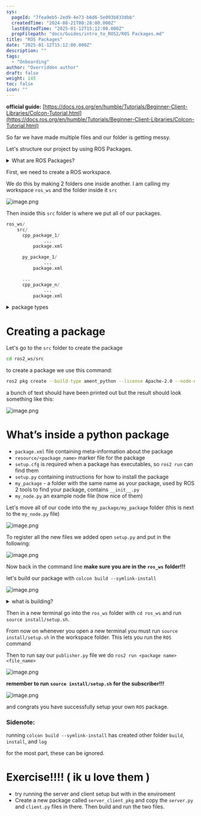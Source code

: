 ```yaml
---
sys:
  pageId: "7fea9eb5-2ed9-4e73-b6d6-5e093b833dbb"
  createdTime: "2024-08-21T00:28:00.000Z"
  lastEditedTime: "2025-01-12T15:12:00.000Z"
  propFilepath: "docs/Guides/intro_to_ROS2/ROS Packages.md"
title: "ROS Packages"
date: "2025-01-12T15:12:00.000Z"
description: ""
tags:
  - "Onboarding"
author: "Overridden author"
draft: false
weight: 145
toc: false
icon: ""
---
```


**official guide:** [https://docs.ros.org/en/humble/Tutorials/Beginner-Client-Libraries/Colcon-Tutorial.html](https://docs.ros.org/en/humble/Tutorials/Beginner-Client-Libraries/Colcon-Tutorial.html)

So far we have made multiple files and our folder is getting messy.

Let's structure our project by using ROS Packages.

<details>

<summary>What are ROS Packages?</summary>

ROS Packages are, as the name implies, packages of code that are highly sharable between ROS developers.

They consist of a folder, `package.xml` file, and source code

```python
      cpp_package_1/
		      ... imagine much code files here ..
          package.xml
```

</details>

First, we need to create a ROS workspace.

We do this by making 2 folders one inside another. I am calling my workspace `ros_ws` and the folder inside it `src`

![image.png](https://prod-files-secure.s3.us-west-2.amazonaws.com/d518164a-d88e-44d1-a4ee-3adb3bd8bce0/70706947-fd18-4537-a67b-e12946812d31/image.png?X-Amz-Algorithm=AWS4-HMAC-SHA256&X-Amz-Content-Sha256=UNSIGNED-PAYLOAD&X-Amz-Credential=ASIAZI2LB466YG5UTX6A%2F20250604%2Fus-west-2%2Fs3%2Faws4_request&X-Amz-Date=20250604T132647Z&X-Amz-Expires=3600&X-Amz-Security-Token=IQoJb3JpZ2luX2VjEFUaCXVzLXdlc3QtMiJGMEQCIFuOTGqTp7vrd91wOMSkH%2BsfnfB%2B0a9JVWHbgZw4cshjAiBOjxtlEa%2FCSYBDoVGLy9zVA9FO4kuDzNL5hPzN5UTrxir%2FAwguEAAaDDYzNzQyMzE4MzgwNSIMJisLA2iZ9zwTXYR8KtwDLKRRyMiCEKQWisqQCWhQG9QlsoDwfP%2BHIoFYTz8XNwnzFu8uXDAn0D9PMAKKk6jDoqsXGlR%2FXvftCbUb%2B5c%2BZCIl%2F2MzRZjqGd%2F%2Bby7DYYfB3NrKCsCGNMRaEY0pWgBDKU47SB0mCG7qZYavPUnhlsksHWW66iAs5hTXvag83clUC23yiyzEd55dVc5rmgLmvVujz4ceVUhGXWKhb0SxNSTh1ZZSyA6MAi2%2FEqlePtnKUjuZYl6uRk7smDmd1Rv6r1Xl8oMKn1RvlaQQqJ4LwWKUIrE%2FzPc51kNQ60xC66HuHV70QPYP5lkMHKUVE%2Fz%2BRjghyzgH05og6JfxZjA1EinIB4kUEShXhO66dHMOMFG2Tfbhr%2For5iM2VugZhJLhEza%2BbWqei4rPFgr2wwl2QgWwTb6hWQ8nMg%2Bqeagoijx4V675W1juhzNoKKC%2Bf5LluOPRBt6WZXd0QWasee1M0%2FZKKWeq%2BPX0KFrZfMGunakaK0QX%2FqfKlIt7kD2b2jfI2ZC7aayXm6knlLzSB6td2sohzfAaDx8AG9GZ9oWJb4WcMcqB8gRnZhaz4d6dmSIBgWxCixjUWAYPSRXF9D9yZY9jWk09YRDgn0cxvBVpSNjxwh%2BkeVo%2BMZ%2BIXPkwr4CBwgY6pgEVCN2yoimx4G01H00ny1dwFj%2B8Ot3JmYtrPb0DFXAF4hZfh3JiZbokhi0RZjZYjXgNNo0k721Ikag2x8Pp9Ibs9RgEKTgMRrMg3IBkybzqc6ypo9M4YvidNLf0gZncXgh%2BmObs3QVVthBaKM1wFuJXDMf3m8Wyy7hwmSv9HEomc3Jht3YlfIwt%2FHdU3qGWjCyErZ%2FPXRvfDwqFhanXy%2FKSyfSND3MT&X-Amz-Signature=8a6a1ec1c4d323cd3300cba970f4da6a40bab667dbbc28bcae1fec1464e480e0&X-Amz-SignedHeaders=host&x-id=GetObject)

Then inside this `src` folder is where we put all of our packages.

```python
ros_ws/
    src/
      cpp_package_1/
		      ...
          package.xml

      py_package_1/
		      ...
          package.xml

      ...
      cpp_package_n/
		      ...
          package.xml

```

<details>

<summary>package types</summary>

packages can be either `C++` or python.

the intern file structure is different for each but for this guide we will stick to creating python packages

</details>

# Creating a package

Let's go to the `src` folder to create the package

```bash
cd ros2_ws/src
```

to create a package we use this command:

```bash
ros2 pkg create --build-type ament_python --license Apache-2.0 --node-name my_node my_package
```

a bunch of text should have been printed out but the result should look something like this:

![image.png](https://prod-files-secure.s3.us-west-2.amazonaws.com/d518164a-d88e-44d1-a4ee-3adb3bd8bce0/e6cf1e3f-8512-4a3e-b131-079f800bf3e8/image.png?X-Amz-Algorithm=AWS4-HMAC-SHA256&X-Amz-Content-Sha256=UNSIGNED-PAYLOAD&X-Amz-Credential=ASIAZI2LB466YG5UTX6A%2F20250604%2Fus-west-2%2Fs3%2Faws4_request&X-Amz-Date=20250604T132647Z&X-Amz-Expires=3600&X-Amz-Security-Token=IQoJb3JpZ2luX2VjEFUaCXVzLXdlc3QtMiJGMEQCIFuOTGqTp7vrd91wOMSkH%2BsfnfB%2B0a9JVWHbgZw4cshjAiBOjxtlEa%2FCSYBDoVGLy9zVA9FO4kuDzNL5hPzN5UTrxir%2FAwguEAAaDDYzNzQyMzE4MzgwNSIMJisLA2iZ9zwTXYR8KtwDLKRRyMiCEKQWisqQCWhQG9QlsoDwfP%2BHIoFYTz8XNwnzFu8uXDAn0D9PMAKKk6jDoqsXGlR%2FXvftCbUb%2B5c%2BZCIl%2F2MzRZjqGd%2F%2Bby7DYYfB3NrKCsCGNMRaEY0pWgBDKU47SB0mCG7qZYavPUnhlsksHWW66iAs5hTXvag83clUC23yiyzEd55dVc5rmgLmvVujz4ceVUhGXWKhb0SxNSTh1ZZSyA6MAi2%2FEqlePtnKUjuZYl6uRk7smDmd1Rv6r1Xl8oMKn1RvlaQQqJ4LwWKUIrE%2FzPc51kNQ60xC66HuHV70QPYP5lkMHKUVE%2Fz%2BRjghyzgH05og6JfxZjA1EinIB4kUEShXhO66dHMOMFG2Tfbhr%2For5iM2VugZhJLhEza%2BbWqei4rPFgr2wwl2QgWwTb6hWQ8nMg%2Bqeagoijx4V675W1juhzNoKKC%2Bf5LluOPRBt6WZXd0QWasee1M0%2FZKKWeq%2BPX0KFrZfMGunakaK0QX%2FqfKlIt7kD2b2jfI2ZC7aayXm6knlLzSB6td2sohzfAaDx8AG9GZ9oWJb4WcMcqB8gRnZhaz4d6dmSIBgWxCixjUWAYPSRXF9D9yZY9jWk09YRDgn0cxvBVpSNjxwh%2BkeVo%2BMZ%2BIXPkwr4CBwgY6pgEVCN2yoimx4G01H00ny1dwFj%2B8Ot3JmYtrPb0DFXAF4hZfh3JiZbokhi0RZjZYjXgNNo0k721Ikag2x8Pp9Ibs9RgEKTgMRrMg3IBkybzqc6ypo9M4YvidNLf0gZncXgh%2BmObs3QVVthBaKM1wFuJXDMf3m8Wyy7hwmSv9HEomc3Jht3YlfIwt%2FHdU3qGWjCyErZ%2FPXRvfDwqFhanXy%2FKSyfSND3MT&X-Amz-Signature=ea36ee8e1eec873ab777ee1699df725ae1a77c7df8fd9b7c346478f3b0ce7232&X-Amz-SignedHeaders=host&x-id=GetObject)

# What’s inside a python package

- `package.xml` file containing meta-information about the package
- `resource/<package_name>` marker file for the package
- `setup.cfg` is required when a package has executables, so `ros2 run` can find them
- `setup.py` containing instructions for how to install the package
- `my_package` - a folder with the same name as your package, used by ROS 2 tools to find your package, contains `__init__.py`
- `my_node.py` an example node file (how nice of them)

Let's move all of our code into the `my_package/my_package` folder (this is next to the `my_node.py` file)

![image.png](https://prod-files-secure.s3.us-west-2.amazonaws.com/d518164a-d88e-44d1-a4ee-3adb3bd8bce0/9ce58f11-0da9-4d3e-b86d-506a9685d378/image.png?X-Amz-Algorithm=AWS4-HMAC-SHA256&X-Amz-Content-Sha256=UNSIGNED-PAYLOAD&X-Amz-Credential=ASIAZI2LB466YG5UTX6A%2F20250604%2Fus-west-2%2Fs3%2Faws4_request&X-Amz-Date=20250604T132647Z&X-Amz-Expires=3600&X-Amz-Security-Token=IQoJb3JpZ2luX2VjEFUaCXVzLXdlc3QtMiJGMEQCIFuOTGqTp7vrd91wOMSkH%2BsfnfB%2B0a9JVWHbgZw4cshjAiBOjxtlEa%2FCSYBDoVGLy9zVA9FO4kuDzNL5hPzN5UTrxir%2FAwguEAAaDDYzNzQyMzE4MzgwNSIMJisLA2iZ9zwTXYR8KtwDLKRRyMiCEKQWisqQCWhQG9QlsoDwfP%2BHIoFYTz8XNwnzFu8uXDAn0D9PMAKKk6jDoqsXGlR%2FXvftCbUb%2B5c%2BZCIl%2F2MzRZjqGd%2F%2Bby7DYYfB3NrKCsCGNMRaEY0pWgBDKU47SB0mCG7qZYavPUnhlsksHWW66iAs5hTXvag83clUC23yiyzEd55dVc5rmgLmvVujz4ceVUhGXWKhb0SxNSTh1ZZSyA6MAi2%2FEqlePtnKUjuZYl6uRk7smDmd1Rv6r1Xl8oMKn1RvlaQQqJ4LwWKUIrE%2FzPc51kNQ60xC66HuHV70QPYP5lkMHKUVE%2Fz%2BRjghyzgH05og6JfxZjA1EinIB4kUEShXhO66dHMOMFG2Tfbhr%2For5iM2VugZhJLhEza%2BbWqei4rPFgr2wwl2QgWwTb6hWQ8nMg%2Bqeagoijx4V675W1juhzNoKKC%2Bf5LluOPRBt6WZXd0QWasee1M0%2FZKKWeq%2BPX0KFrZfMGunakaK0QX%2FqfKlIt7kD2b2jfI2ZC7aayXm6knlLzSB6td2sohzfAaDx8AG9GZ9oWJb4WcMcqB8gRnZhaz4d6dmSIBgWxCixjUWAYPSRXF9D9yZY9jWk09YRDgn0cxvBVpSNjxwh%2BkeVo%2BMZ%2BIXPkwr4CBwgY6pgEVCN2yoimx4G01H00ny1dwFj%2B8Ot3JmYtrPb0DFXAF4hZfh3JiZbokhi0RZjZYjXgNNo0k721Ikag2x8Pp9Ibs9RgEKTgMRrMg3IBkybzqc6ypo9M4YvidNLf0gZncXgh%2BmObs3QVVthBaKM1wFuJXDMf3m8Wyy7hwmSv9HEomc3Jht3YlfIwt%2FHdU3qGWjCyErZ%2FPXRvfDwqFhanXy%2FKSyfSND3MT&X-Amz-Signature=f4ba720565cb6ce9b452c278c1ce3d492f7f5fafda8eedf9cff64d544b36ff3a&X-Amz-SignedHeaders=host&x-id=GetObject)

To register all the new files we added open `setup.py` and put in the following:

![image.png](https://prod-files-secure.s3.us-west-2.amazonaws.com/d518164a-d88e-44d1-a4ee-3adb3bd8bce0/1cd7c262-4cae-4496-9d75-c178537d24a2/image.png?X-Amz-Algorithm=AWS4-HMAC-SHA256&X-Amz-Content-Sha256=UNSIGNED-PAYLOAD&X-Amz-Credential=ASIAZI2LB466YG5UTX6A%2F20250604%2Fus-west-2%2Fs3%2Faws4_request&X-Amz-Date=20250604T132647Z&X-Amz-Expires=3600&X-Amz-Security-Token=IQoJb3JpZ2luX2VjEFUaCXVzLXdlc3QtMiJGMEQCIFuOTGqTp7vrd91wOMSkH%2BsfnfB%2B0a9JVWHbgZw4cshjAiBOjxtlEa%2FCSYBDoVGLy9zVA9FO4kuDzNL5hPzN5UTrxir%2FAwguEAAaDDYzNzQyMzE4MzgwNSIMJisLA2iZ9zwTXYR8KtwDLKRRyMiCEKQWisqQCWhQG9QlsoDwfP%2BHIoFYTz8XNwnzFu8uXDAn0D9PMAKKk6jDoqsXGlR%2FXvftCbUb%2B5c%2BZCIl%2F2MzRZjqGd%2F%2Bby7DYYfB3NrKCsCGNMRaEY0pWgBDKU47SB0mCG7qZYavPUnhlsksHWW66iAs5hTXvag83clUC23yiyzEd55dVc5rmgLmvVujz4ceVUhGXWKhb0SxNSTh1ZZSyA6MAi2%2FEqlePtnKUjuZYl6uRk7smDmd1Rv6r1Xl8oMKn1RvlaQQqJ4LwWKUIrE%2FzPc51kNQ60xC66HuHV70QPYP5lkMHKUVE%2Fz%2BRjghyzgH05og6JfxZjA1EinIB4kUEShXhO66dHMOMFG2Tfbhr%2For5iM2VugZhJLhEza%2BbWqei4rPFgr2wwl2QgWwTb6hWQ8nMg%2Bqeagoijx4V675W1juhzNoKKC%2Bf5LluOPRBt6WZXd0QWasee1M0%2FZKKWeq%2BPX0KFrZfMGunakaK0QX%2FqfKlIt7kD2b2jfI2ZC7aayXm6knlLzSB6td2sohzfAaDx8AG9GZ9oWJb4WcMcqB8gRnZhaz4d6dmSIBgWxCixjUWAYPSRXF9D9yZY9jWk09YRDgn0cxvBVpSNjxwh%2BkeVo%2BMZ%2BIXPkwr4CBwgY6pgEVCN2yoimx4G01H00ny1dwFj%2B8Ot3JmYtrPb0DFXAF4hZfh3JiZbokhi0RZjZYjXgNNo0k721Ikag2x8Pp9Ibs9RgEKTgMRrMg3IBkybzqc6ypo9M4YvidNLf0gZncXgh%2BmObs3QVVthBaKM1wFuJXDMf3m8Wyy7hwmSv9HEomc3Jht3YlfIwt%2FHdU3qGWjCyErZ%2FPXRvfDwqFhanXy%2FKSyfSND3MT&X-Amz-Signature=dd4de9c395fc736a3967668f7cac341f63dd85839ff3ec5f3904f6620c34acfb&X-Amz-SignedHeaders=host&x-id=GetObject)

Now back in the command line **make sure you are in the** **`ros_ws`** **folder!!!**

let's build our package with `colcon build --symlink-install`

![image.png](https://prod-files-secure.s3.us-west-2.amazonaws.com/d518164a-d88e-44d1-a4ee-3adb3bd8bce0/2f2a0d27-b173-48fd-b189-5f5c0ce65619/image.png?X-Amz-Algorithm=AWS4-HMAC-SHA256&X-Amz-Content-Sha256=UNSIGNED-PAYLOAD&X-Amz-Credential=ASIAZI2LB466YG5UTX6A%2F20250604%2Fus-west-2%2Fs3%2Faws4_request&X-Amz-Date=20250604T132647Z&X-Amz-Expires=3600&X-Amz-Security-Token=IQoJb3JpZ2luX2VjEFUaCXVzLXdlc3QtMiJGMEQCIFuOTGqTp7vrd91wOMSkH%2BsfnfB%2B0a9JVWHbgZw4cshjAiBOjxtlEa%2FCSYBDoVGLy9zVA9FO4kuDzNL5hPzN5UTrxir%2FAwguEAAaDDYzNzQyMzE4MzgwNSIMJisLA2iZ9zwTXYR8KtwDLKRRyMiCEKQWisqQCWhQG9QlsoDwfP%2BHIoFYTz8XNwnzFu8uXDAn0D9PMAKKk6jDoqsXGlR%2FXvftCbUb%2B5c%2BZCIl%2F2MzRZjqGd%2F%2Bby7DYYfB3NrKCsCGNMRaEY0pWgBDKU47SB0mCG7qZYavPUnhlsksHWW66iAs5hTXvag83clUC23yiyzEd55dVc5rmgLmvVujz4ceVUhGXWKhb0SxNSTh1ZZSyA6MAi2%2FEqlePtnKUjuZYl6uRk7smDmd1Rv6r1Xl8oMKn1RvlaQQqJ4LwWKUIrE%2FzPc51kNQ60xC66HuHV70QPYP5lkMHKUVE%2Fz%2BRjghyzgH05og6JfxZjA1EinIB4kUEShXhO66dHMOMFG2Tfbhr%2For5iM2VugZhJLhEza%2BbWqei4rPFgr2wwl2QgWwTb6hWQ8nMg%2Bqeagoijx4V675W1juhzNoKKC%2Bf5LluOPRBt6WZXd0QWasee1M0%2FZKKWeq%2BPX0KFrZfMGunakaK0QX%2FqfKlIt7kD2b2jfI2ZC7aayXm6knlLzSB6td2sohzfAaDx8AG9GZ9oWJb4WcMcqB8gRnZhaz4d6dmSIBgWxCixjUWAYPSRXF9D9yZY9jWk09YRDgn0cxvBVpSNjxwh%2BkeVo%2BMZ%2BIXPkwr4CBwgY6pgEVCN2yoimx4G01H00ny1dwFj%2B8Ot3JmYtrPb0DFXAF4hZfh3JiZbokhi0RZjZYjXgNNo0k721Ikag2x8Pp9Ibs9RgEKTgMRrMg3IBkybzqc6ypo9M4YvidNLf0gZncXgh%2BmObs3QVVthBaKM1wFuJXDMf3m8Wyy7hwmSv9HEomc3Jht3YlfIwt%2FHdU3qGWjCyErZ%2FPXRvfDwqFhanXy%2FKSyfSND3MT&X-Amz-Signature=ce7b53f3e5ac991c97f14f0ee22bef2a1a13bd036e81ff89c925929f1a727538&X-Amz-SignedHeaders=host&x-id=GetObject)

<details>

<summary>what is building?</summary>

if you are a CS major at Rose-Hulman you will learn the answer to this in CSSE132

but TLDR; is it combines all the code files into one program that can be run easily 

</details>

Then in a new terminal go into the `ros_ws` folder with `cd ros_ws` and run `source install/setup.sh`. 

From now on whenever you open a new terminal you must run `source install/setup.sh` in the workspace folder. This lets you run the `ROS` command

Then to run say our `publisher.py` file we do `ros2 run <package name> <file_name>`

![image.png](https://prod-files-secure.s3.us-west-2.amazonaws.com/d518164a-d88e-44d1-a4ee-3adb3bd8bce0/4f4b1219-3a44-4632-aa0a-ce3471699f59/image.png?X-Amz-Algorithm=AWS4-HMAC-SHA256&X-Amz-Content-Sha256=UNSIGNED-PAYLOAD&X-Amz-Credential=ASIAZI2LB466YG5UTX6A%2F20250604%2Fus-west-2%2Fs3%2Faws4_request&X-Amz-Date=20250604T132647Z&X-Amz-Expires=3600&X-Amz-Security-Token=IQoJb3JpZ2luX2VjEFUaCXVzLXdlc3QtMiJGMEQCIFuOTGqTp7vrd91wOMSkH%2BsfnfB%2B0a9JVWHbgZw4cshjAiBOjxtlEa%2FCSYBDoVGLy9zVA9FO4kuDzNL5hPzN5UTrxir%2FAwguEAAaDDYzNzQyMzE4MzgwNSIMJisLA2iZ9zwTXYR8KtwDLKRRyMiCEKQWisqQCWhQG9QlsoDwfP%2BHIoFYTz8XNwnzFu8uXDAn0D9PMAKKk6jDoqsXGlR%2FXvftCbUb%2B5c%2BZCIl%2F2MzRZjqGd%2F%2Bby7DYYfB3NrKCsCGNMRaEY0pWgBDKU47SB0mCG7qZYavPUnhlsksHWW66iAs5hTXvag83clUC23yiyzEd55dVc5rmgLmvVujz4ceVUhGXWKhb0SxNSTh1ZZSyA6MAi2%2FEqlePtnKUjuZYl6uRk7smDmd1Rv6r1Xl8oMKn1RvlaQQqJ4LwWKUIrE%2FzPc51kNQ60xC66HuHV70QPYP5lkMHKUVE%2Fz%2BRjghyzgH05og6JfxZjA1EinIB4kUEShXhO66dHMOMFG2Tfbhr%2For5iM2VugZhJLhEza%2BbWqei4rPFgr2wwl2QgWwTb6hWQ8nMg%2Bqeagoijx4V675W1juhzNoKKC%2Bf5LluOPRBt6WZXd0QWasee1M0%2FZKKWeq%2BPX0KFrZfMGunakaK0QX%2FqfKlIt7kD2b2jfI2ZC7aayXm6knlLzSB6td2sohzfAaDx8AG9GZ9oWJb4WcMcqB8gRnZhaz4d6dmSIBgWxCixjUWAYPSRXF9D9yZY9jWk09YRDgn0cxvBVpSNjxwh%2BkeVo%2BMZ%2BIXPkwr4CBwgY6pgEVCN2yoimx4G01H00ny1dwFj%2B8Ot3JmYtrPb0DFXAF4hZfh3JiZbokhi0RZjZYjXgNNo0k721Ikag2x8Pp9Ibs9RgEKTgMRrMg3IBkybzqc6ypo9M4YvidNLf0gZncXgh%2BmObs3QVVthBaKM1wFuJXDMf3m8Wyy7hwmSv9HEomc3Jht3YlfIwt%2FHdU3qGWjCyErZ%2FPXRvfDwqFhanXy%2FKSyfSND3MT&X-Amz-Signature=3ac0a0493d0eac39567ffdaad10ee3f3807de8db17337567adfaf464a00c5037&X-Amz-SignedHeaders=host&x-id=GetObject)

**remember to run** **`source install/setup.sh`** **for the subscriber!!!**

![image.png](https://prod-files-secure.s3.us-west-2.amazonaws.com/d518164a-d88e-44d1-a4ee-3adb3bd8bce0/02121119-dad4-49ec-8356-c956108b4243/image.png?X-Amz-Algorithm=AWS4-HMAC-SHA256&X-Amz-Content-Sha256=UNSIGNED-PAYLOAD&X-Amz-Credential=ASIAZI2LB466YG5UTX6A%2F20250604%2Fus-west-2%2Fs3%2Faws4_request&X-Amz-Date=20250604T132647Z&X-Amz-Expires=3600&X-Amz-Security-Token=IQoJb3JpZ2luX2VjEFUaCXVzLXdlc3QtMiJGMEQCIFuOTGqTp7vrd91wOMSkH%2BsfnfB%2B0a9JVWHbgZw4cshjAiBOjxtlEa%2FCSYBDoVGLy9zVA9FO4kuDzNL5hPzN5UTrxir%2FAwguEAAaDDYzNzQyMzE4MzgwNSIMJisLA2iZ9zwTXYR8KtwDLKRRyMiCEKQWisqQCWhQG9QlsoDwfP%2BHIoFYTz8XNwnzFu8uXDAn0D9PMAKKk6jDoqsXGlR%2FXvftCbUb%2B5c%2BZCIl%2F2MzRZjqGd%2F%2Bby7DYYfB3NrKCsCGNMRaEY0pWgBDKU47SB0mCG7qZYavPUnhlsksHWW66iAs5hTXvag83clUC23yiyzEd55dVc5rmgLmvVujz4ceVUhGXWKhb0SxNSTh1ZZSyA6MAi2%2FEqlePtnKUjuZYl6uRk7smDmd1Rv6r1Xl8oMKn1RvlaQQqJ4LwWKUIrE%2FzPc51kNQ60xC66HuHV70QPYP5lkMHKUVE%2Fz%2BRjghyzgH05og6JfxZjA1EinIB4kUEShXhO66dHMOMFG2Tfbhr%2For5iM2VugZhJLhEza%2BbWqei4rPFgr2wwl2QgWwTb6hWQ8nMg%2Bqeagoijx4V675W1juhzNoKKC%2Bf5LluOPRBt6WZXd0QWasee1M0%2FZKKWeq%2BPX0KFrZfMGunakaK0QX%2FqfKlIt7kD2b2jfI2ZC7aayXm6knlLzSB6td2sohzfAaDx8AG9GZ9oWJb4WcMcqB8gRnZhaz4d6dmSIBgWxCixjUWAYPSRXF9D9yZY9jWk09YRDgn0cxvBVpSNjxwh%2BkeVo%2BMZ%2BIXPkwr4CBwgY6pgEVCN2yoimx4G01H00ny1dwFj%2B8Ot3JmYtrPb0DFXAF4hZfh3JiZbokhi0RZjZYjXgNNo0k721Ikag2x8Pp9Ibs9RgEKTgMRrMg3IBkybzqc6ypo9M4YvidNLf0gZncXgh%2BmObs3QVVthBaKM1wFuJXDMf3m8Wyy7hwmSv9HEomc3Jht3YlfIwt%2FHdU3qGWjCyErZ%2FPXRvfDwqFhanXy%2FKSyfSND3MT&X-Amz-Signature=22acc61d897a6d8dc3c39666d9e8c6a2e348a9e685bf9362ba948e06c9412581&X-Amz-SignedHeaders=host&x-id=GetObject)

and congrats you have successfully setup your own `ROS` package.

### Sidenote:

running `colcon build --symlink-install` has created other folder `build`, `install`, and `log`

for the most part, these can be ignored.

# Exercise!!!! ( ik u love them )

- try running the server and client setup but with in the enviroment
- Create a new package called `server_client_pkg` and copy the `server.py` and `client.py` files in there. Then build and run the two files.
